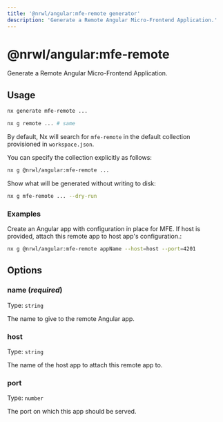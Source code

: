 ```yaml
---
title: '@nrwl/angular:mfe-remote generator'
description: 'Generate a Remote Angular Micro-Frontend Application.'
---
```


# @nrwl/angular:mfe-remote

Generate a Remote Angular Micro-Frontend Application.

## Usage

```bash
nx generate mfe-remote ...
```

```bash
nx g remote ... # same
```

By default, Nx will search for `mfe-remote` in the default collection provisioned in `workspace.json`.

You can specify the collection explicitly as follows:

```bash
nx g @nrwl/angular:mfe-remote ...
```

Show what will be generated without writing to disk:

```bash
nx g mfe-remote ... --dry-run
```

### Examples

Create an Angular app with configuration in place for MFE. If host is provided, attach this remote app to host app's configuration.:

```bash
nx g @nrwl/angular:mfe-remote appName --host=host --port=4201
```

## Options

### name (_**required**_)

Type: `string`

The name to give to the remote Angular app.

### host

Type: `string`

The name of the host app to attach this remote app to.

### port

Type: `number`

The port on which this app should be served.
